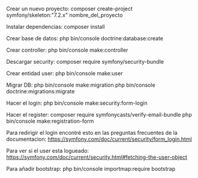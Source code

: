 Crear un nuevo proyecto:
composer create-project symfony/skeleton:"7.2.x" nombre_del_proyecto

Instalar dependencias:
composer install

Crear base de datos:
php bin/console doctrine:database:create

Crear controller:
php bin/console make:controller

Descargar security:
composer require symfony/security-bundle

Crear entidad user:
php bin/console make:user

Migrar DB:
php bin/console make:migration
php bin/console doctrine:migrations:migrate

Hacer el login:
php bin/console make:security:form-login

Hacer el register:
composer require symfonycasts/verify-email-bundle
php bin/console make:registration-form

Para redirigir el login encontré esto en las preguntas frecuentes de la documentacion:
https://symfony.com/doc/current/security/form_login.html


Para ver si el user esta logueado:
https://symfony.com/doc/current/security.html#fetching-the-user-object


Para añadir bootstrap:
php bin/console importmap:require bootstrap
